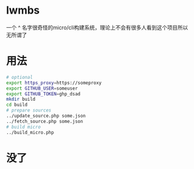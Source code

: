 # lwmbs

一个 ^ 名字很奇怪的micro/cli构建系统，理论上不会有很多人看到这个项目所以无所谓了

# 用法

```bash
# optional
export https_proxy=https://someproxy
export GITHUB_USER=someuser
export GITHUB_TOKEN=ghp_dsad
mkdir build
cd build
# prepare sources
../update_source.php some.json
../fetch_source.php some.json
# build micro
../build_micro.php
```

# 没了
